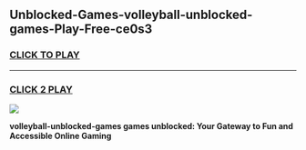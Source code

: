 
## Unblocked-Games-volleyball-unblocked-games-Play-Free-ce0s3
<h3>
<a href="https://premium76.site?title=volleyball-unblocked-games&ref=23A">CLICK TO PLAY</a></h3>
<hr>

<h3>
<a href="https://premium76.site?title=volleyball-unblocked-games&ref=23A">CLICK 2 PLAY</a>
  
</h3>

<a href="https://premium76.site?title=volleyball-unblocked-games&ref=23A"><img src="https://clearcache.store/games.png"></a>


**volleyball-unblocked-games games unblocked: Your Gateway to Fun and Accessible Online Gaming**
